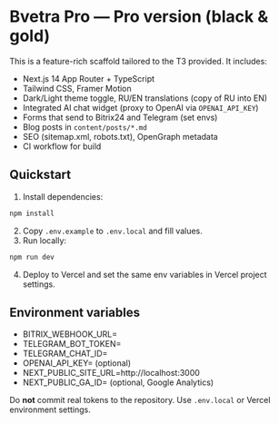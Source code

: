 # Bvetra Pro — Pro version (black & gold)

This is a feature-rich scaffold tailored to the TЗ provided. It includes:
- Next.js 14 App Router + TypeScript
- Tailwind CSS, Framer Motion
- Dark/Light theme toggle, RU/EN translations (copy of RU into EN)
- Integrated AI chat widget (proxy to OpenAI via `OPENAI_API_KEY`)
- Forms that send to Bitrix24 and Telegram (set envs)
- Blog posts in `content/posts/*.md`
- SEO (sitemap.xml, robots.txt), OpenGraph metadata
- CI workflow for build

## Quickstart
1. Install dependencies:
```bash
npm install
```
2. Copy `.env.example` to `.env.local` and fill values.
3. Run locally:
```bash
npm run dev
```
4. Deploy to Vercel and set the same env variables in Vercel project settings.

## Environment variables
- BITRIX_WEBHOOK_URL=
- TELEGRAM_BOT_TOKEN=
- TELEGRAM_CHAT_ID=
- OPENAI_API_KEY= (optional)
- NEXT_PUBLIC_SITE_URL=http://localhost:3000
- NEXT_PUBLIC_GA_ID= (optional, Google Analytics)

Do **not** commit real tokens to the repository. Use `.env.local` or Vercel environment settings.
